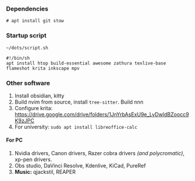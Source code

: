 ### Dependencies
```
# apt install git stow
```
### Startup script
```
~/dots/script.sh

#!/bin/sh
apt install htop build-essential awesome zathura texlive-base flameshot krita inkscape mpv
```
### Other software
1. Install obsidian, kitty
2. Build nvim from source, install `tree-sitter`. Build nnn
3. Configure krita: https://drive.google.com/drive/folders/1JnYrbAsExU9e_LyDwldBZoocc9K9zJPC
4. For university: `sudo apt install libreoffice-calc`
#### For PC
1. Nvidia drivers, Canon drivers, Razer cobra drivers *(and polycromatic)*, xp-pen drivers.
2. Obs studio, DaVinci Resolve, Kdenlive, KiCad, PureRef
3. **Music:** qjackstil, REAPER
